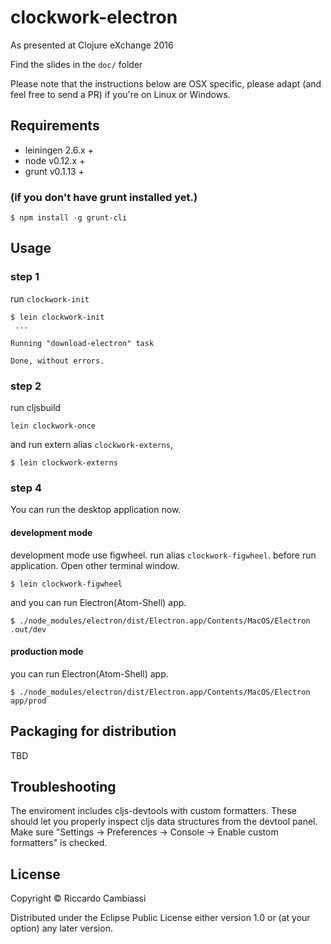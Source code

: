 # clockwork-electron

As presented at Clojure eXchange 2016

Find the slides in the `doc/` folder

Please note that the instructions below are OSX specific, please adapt (and feel free to send a PR) if you're on Linux or Windows.

## Requirements

* leiningen 2.6.x +
* node v0.12.x +
* grunt v0.1.13 +

### (if you don't have grunt installed yet.)

```
$ npm install -g grunt-cli
```


## Usage

### step 1

run `clockwork-init`


```
$ lein clockwork-init
 ...
 
Running "download-electron" task
 
Done, without errors.
```

### step 2

run cljsbuild 

```
lein clockwork-once
```

and run extern alias `clockwork-externs`,

```
$ lein clockwork-externs
```

### step 4

You can run the desktop application now.


#### development mode

development mode use figwheel. run alias `clockwork-figwheel`.  before run application.
Open other terminal window.

```
$ lein clockwork-figwheel
```

and you can run Electron(Atom-Shell) app.

```
$ ./node_modules/electron/dist/Electron.app/Contents/MacOS/Electron .out/dev
```

#### production mode

you can run Electron(Atom-Shell) app.

```
$ ./node_modules/electron/dist/Electron.app/Contents/MacOS/Electron app/prod
```

## Packaging for distribution

TBD

## Troubleshooting

The enviroment includes cljs-devtools with custom formatters. These should let you 
properly inspect cljs data structures from the devtool panel.
Make sure "Settings -> Preferences -> Console -> Enable custom formatters" is checked.

## License

Copyright © Riccardo Cambiassi

Distributed under the Eclipse Public License either version 1.0 or (at
your option) any later version.
